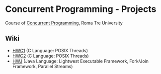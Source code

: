 # Concurrent Programming - Projects
Course of [Concurrent Programming](http://crescenzi.dia.uniroma3.it/didattica/aa2017-2018/PC/index.html), Roma Tre University

## Wiki
- [HWC1](https://github.com/alessandroiori/concurrent-programming/tree/master/hwc1) (C Language: POSIX Threads)
- [HWC2](https://github.com/alessandroiori/concurrent-programming/tree/master/hwc2) (C Language: POSIX Threads)
- [HWJ](https://github.com/alessandroiori/concurrent-programming/tree/master/hwj) (Java Language: Lightwest Executable Framework, Fork/Join Framework, Parallel Streams)
